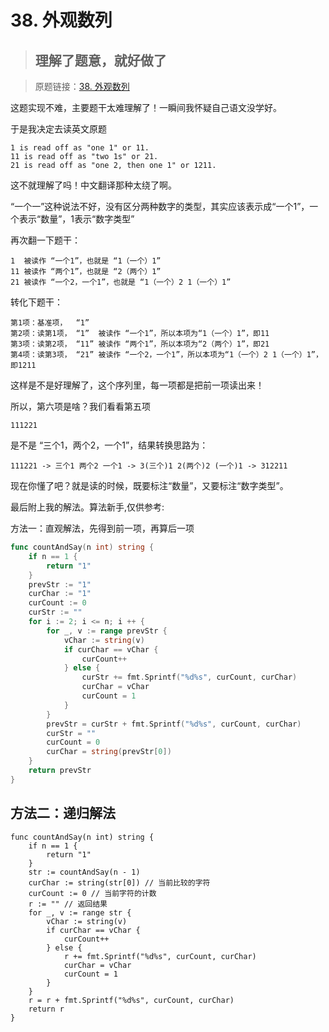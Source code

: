 # 38. 外观数列
> ## 理解了题意，就好做了

> 原题链接：[38. 外观数列](https://leetcode-cn.com/problems/count-and-say/)

这题实现不难，主要题干太难理解了！一瞬间我怀疑自己语文没学好。

于是我决定去读英文原题

```
1 is read off as "one 1" or 11.
11 is read off as "two 1s" or 21.
21 is read off as "one 2, then one 1" or 1211.
```

这不就理解了吗！中文翻译那种太绕了啊。

“一个一”这种说法不好，没有区分两种数字的类型，其实应该表示成“一个1”，一个表示“数量”，1表示“数字类型”

再次翻一下题干：
```
1  被读作 “一个1”，也就是 “1（一个）1”
11 被读作 “两个1”，也就是 “2（两个）1”
21 被读作 “一个2，一个1”，也就是 “1（一个）2 1（一个）1”
```
转化下题干：
```
第1项：基准项，  “1”
第2项：读第1项， “1”  被读作 “一个1”，所以本项为“1（一个）1”，即11
第3项：读第2项， “11” 被读作 “两个1”，所以本项为“2（两个）1”，即21
第4项：读第3项， “21” 被读作 “一个2，一个1”，所以本项为“1（一个）2 1（一个）1”，即1211
```
这样是不是好理解了，这个序列里，每一项都是把前一项读出来！

所以，第六项是啥？我们看看第五项
```
111221
```
是不是 “三个1，两个2，一个1”，结果转换思路为：
```
111221 -> 三个1 两个2 一个1 -> 3(三个)1 2(两个)2 (一个)1 -> 312211
```

现在你懂了吧？就是读的时候，既要标注“数量”，又要标注“数字类型”。

最后附上我的解法。算法新手,仅供参考:

方法一：直观解法，先得到前一项，再算后一项
```go []
func countAndSay(n int) string {
	if n == 1 {
		return "1"
	}
	prevStr := "1"
	curChar := "1"
	curCount := 0
	curStr := ""
	for i := 2; i <= n; i ++ {
		for _, v := range prevStr {
			vChar := string(v)
			if curChar == vChar {
				curCount++
			} else {
				curStr += fmt.Sprintf("%d%s", curCount, curChar)
				curChar = vChar
				curCount = 1
			}
		}
		prevStr = curStr + fmt.Sprintf("%d%s", curCount, curChar)
		curStr = ""
		curCount = 0
		curChar = string(prevStr[0])
	}
	return prevStr
}
```

## 方法二：递归解法
```golang
func countAndSay(n int) string {
	if n == 1 {
		return "1"
	}
	str := countAndSay(n - 1)
	curChar := string(str[0]) // 当前比较的字符
	curCount := 0 // 当前字符的计数
	r := "" // 返回结果
	for _, v := range str {
		vChar := string(v)
		if curChar == vChar {
			curCount++
		} else {
			r += fmt.Sprintf("%d%s", curCount, curChar)
			curChar = vChar
			curCount = 1
		}
	}
	r = r + fmt.Sprintf("%d%s", curCount, curChar)
	return r
}
```